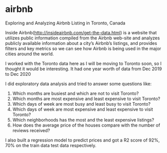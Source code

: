 # airbnb
Exploring and Analyzing Airbnb Listing in Toronto, Canada


Inside Airbnb(http://insideairbnb.com/get-the-data.html) is a website that utilizes public information compiled from the Airbnb web-site and analyzes publicly available information about a city’s Airbnb’s listings, and provides filters and key metrics so we can see how Airbnb is being used in the major cities around the world.

I worked with the Toronto data here as I will be moving to Toronto soon, so I thought it would be interesting.
It had one year worth of data from Dec 2019 to Dec 2020

I did exploratory data analysis and tried to answer some questions like:

1. Which months are busiest and which are not to visit Toronto?
2. Which months are most expensive and least expensive to visit Toronto?
3. Which days of week are most busy and least busy to visit Toronto?
4. Which days of week are most expensive and least expensive to visit Toronto?
5. Which neighborhoods has the most and the least expensive listings?
6. How does the average price of the houses compare with the number of reviews received?


I also built a regression model to predict prices and got a R2 score of 92%, 70% on the train data test data respectively.
